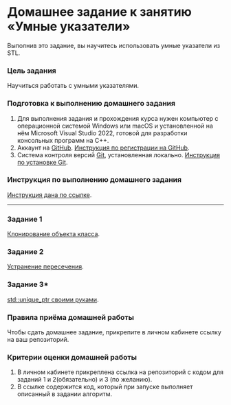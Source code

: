 # Домашнее задание к занятию «Умные указатели»

Выполнив это задание, вы научитесь использовать умные указатели из STL.

### Цель задания

Научиться работать с умными указателями. 

### Подготовка к выполнению домашнего задания

1. Для выполнения задания и прохождения курса нужен компьютер с операционной системой Windows или macOS и установленной на нём Microsoft Visual Studio 2022, готовой для разработки консольных программ на C++.
2. Аккаунт на [GitHub](https://github.com/). [Инструкция по регистрации на GitHub](https://github.com/netology-code/cppm-homeworks/tree/main/common/sign%20up).
3. Система контроля версий [Git](https://git-scm.com/), установленная локально. [Инструкция по установке Git](https://github.com/netology-code/cppm-homeworks/tree/main/common/download).

### Инструкция по выполнению домашнего задания

[Инструкция дана по ссылке](https://github.com/netology-code/cppm-homeworks/blob/main/common/readme.md).

------

### Задание 1

[Клонирование объекта класса](https://github.com/netology-code/cppl-homeworks/tree/main/10/01).

### Задание 2

[Устранение пересечения](https://github.com/netology-code/cppl-homeworks/tree/main/10/02).

### Задание 3*

[std::unique_ptr своими руками](https://github.com/netology-code/cppl-homeworks/tree/main/10/03).

### Правила приёма домашней работы

Чтобы сдать домашнее задание, прикрепите в личном кабинете ссылку на ваш репозиторий.

### Критерии оценки домашней работы

1. В личном кабинете прикреплена ссылка на репозиторий с кодом для заданий 1 и 2(обязательно) и 3 (по желанию).
2. В ссылке содержится код, который при запуске выполняет описанный в задании алгоритм.

